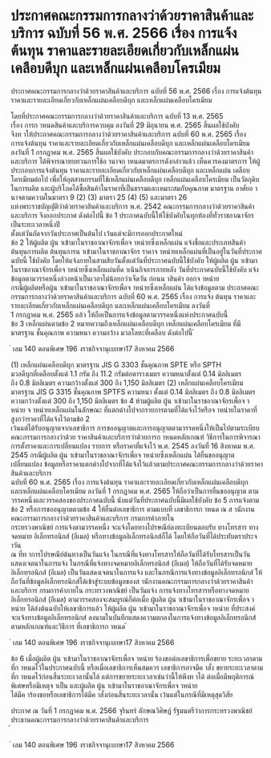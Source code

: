 
# ประกาศคณะกรรมการกลางว่าด้วยราคาสินค้าและบริการ ฉบับที่ 56 พ.ศ. 2566 เรื่อง การแจ้งต้นทุน ราคาและรายละเอียดเกี่ยวกับเหล็กแผ่นเคลือบดีบุก และเหล็กแผ่นเคลือบโครเมียม
      
      

      
      

ประกาศคณะกรรมการกลางว่าด้วยราคาสินค้าและบริการ 
ฉบับที่  56  พ.ศ.  2566 
เรื่อง  การแจ้งต้นทุน  ราคาและรายละเอียดเกี่ยวกับเหล็กแผ่นเคลือบดีบุก 
และเหล็กแผ่นเคลือบโครเมียม 
 
 
โดยที่ประกาศคณะกรรมการกลางว่าด้วยราคาสินค้าและบริการ  ฉบับที่  13  พ.ศ.  2565   
เรื่อง  การก าหนดสินค้าและบริการควบคุม  ลงวันที่  29  มิถุนายน  พ.ศ.  2565  สิ้นผลใช้บังคับ   
จึงท าให้ประกาศคณะกรรมการกลางว่าด้วยราคาสินค้าและบริการ  ฉบับที่  60  พ.ศ.  2565  เรื่อง   
การแจ้งต้นทุน  ราคาและรายละเอียดเกี่ยวกับเหล็กแผ่นเคลือบดีบุก  และเหล็กแผ่นเคลือบโครเมียม   
ลงวันที่  1  กรกฎาคม  พ.ศ.  2565  สิ้นผลใช้บังคับ  ประกอบกับคณะกรรมการกลางว่าด้วยราคาสินค้า
และบริการ  ได้พิจารณาทบทวนการใช้อ านาจก าหนดมาตรการดังกล่าวแล้ว  เห็นควรคงมาตรการ 
ให้ผู้ประกอบการแจ้งต้นทุน  ราคาและรายละเอียดเกี่ยวกับเหล็กแผ่นเคลือบดีบุก  และเหล็กแผ่น 
เคลือบโครเมียมต่อไป  เพื่อให้อุตสาหกรรมที่ใช้เหล็กแผ่นเคลือบดีบุก  เหล็กแผ่นเคลือบโครเมียม 
เป็นวัตถุดิบในการผลิต  และผู้บริโภคได้ซื้อสินค้าในราคาที่เป็นธรรมและเหมาะสมกับคุณภาพ  มาตรฐาน 
อาศัยอ านาจตามความในมาตรา  9  (2)  (3)  มาตรา  25  (4)  (5)  และมาตรา  26   
แห่งพระราชบัญญัติว่าด้วยราคาสินค้าและบริการ  พ.ศ.  2542  คณะกรรมการกลางว่าด้วยราคาสินค้า
และบริการ  จึงออกประกาศ  ดังต่อไปนี้ 
ข้อ 1 ประกาศฉบับนี้ให้ใช้บังคับในทุกท้องที่ทั่วราชอาณาจักรเป็นระยะเวลาหนึ่งปี   
ตั้งแต่วันถัดจากวันประกาศเป็นต้นไป  เว้นแต่จะมีการออกประกาศใหม่   
ข้อ 2 ให้ผู้ผลิต  ผู้น าเข้ามาในราชอาณาจักรเพื่อจ าหน่ายซึ่งเหล็กแผ่น  แจ้งชื่อและประเภทสินค้า   
ต้นทุนการผลิต  ต้นทุนการน าเข้ามาในราชอาณาจักร  ราคาจ าหน่ายเหล็กแผ่นที่เป็นอยู่ในวันที่ประกาศฉบับนี้ 
ใช้บังคับ  โดยให้แจ้งภายในสามสิบวันตั้งแต่วันที่ประกาศฉบับนี้ใช้บังคับ 
ให้ผู้ผลิต  ผู้น าเข้ามาในราชอาณาจักรเพื่อจ าหน่ายซึ่งเหล็กแผ่นที่ด าเนินกิจการภายหลัง 
วันที่ประกาศฉบับนี้ใช้บังคับ  แจ้งข้อมูลตามวรรคหนึ่งล่วงหน้าเป็นเวลาไม่น้อยกว่าเจ็ดวัน  ก่อนน าสินค้า 
ออกจ าหน่าย   
กรณีผู้ผลิตหรือผู้น าเข้ามาในราชอาณาจักรเพื่อจ าหน่ายซึ่งเหล็กแผ่น  ได้แจ้งข้อมูลตาม 
ประกาศคณะกรรมการกลางว่าด้วยราคาสินค้าและบริการ  ฉบับที่  60  พ.ศ.  2565  เรื่อง  การแจ้ง
ต้นทุน  ราคาและรายละเอียดเกี่ยวกับเหล็กแผ่นเคลือบดีบุก  และเหล็กแผ่นเคลือบโครเมียม  ลงวันที่   
1  กรกฎาคม  พ.ศ.  2565  แล้ว  ให้ถือเป็นการแจ้งข้อมูลตามวรรคหนึ่งแห่งประกาศฉบับนี้   
ข้อ 3 เหล็กแผ่นตามข้อ  2  หมายความถึงเหล็กแผ่นเคลือบดีบุก  เหล็กแผ่นเคลือบโครเมียม 
ที่มีมาตรฐาน  ชั้นคุณภาพ  ความหนา  ความกว้าง  มวลโลหะที่เคลือบ  ดังต่อไปนี้ 
้
 
่
เลม   140   ตอนพิเศษ   196    งราชกิจจานุเบกษา17   สิงหาคม   2566

(1) เหล็กแผ่นเคลือบดีบุก  มาตรฐาน  JIS  G  3303  ชั้นคุณภาพ  SPTE  หรือ  SPTH   
มวลดีบุกที่เคลือบตั้งแต่  1.1  กรัม  ถึง  11.2  กรัมต่อตารางเมตร  ความหนาตั้งแต่  0.14  มิลลิเมตร   
ถึง  0.8  มิลลิเมตร  ความกว้างตั้งแต่  300  ถึง  1,150  มิลลิเมตร 
(2) เหล็กแผ่นเคลือบโครเมียม  มาตรฐาน  JIS  G  3315  ชั้นคุณภาพ  SPTFS  ความหนา 
ตั้งแต่  0.14  มิลลิเมตร  ถึง  0.8  มิลลิเมตร  ความกว้างตั้งแต่  300  ถึง  1,150  มิลลิเมตร 
ข้อ 4 ห้ามผู้ผลิต  ผู้น าเข้ามาในราชอาณาจักรเพื่อจ าหน่าย  จ าหน่ายเหล็กแผ่นในลักษณะ 
ที่แตกต่างไปจากรายการตามที่ได้แจ้งไว้หรือจ าหน่ายในราคาที่สูงกว่าราคาที่ได้แจ้งไว้ตามข้อ  2   
เว้นแต่ได้รับอนุญาตจากเลขาธิการ 
การขออนุญาตและการอนุญาตตามวรรคหนึ่งให้เป็นไปตามระเบียบคณะกรรมการกลางว่าด้วย 
ราคาสินค้าและบริการว่าด้วยการก าหนดหลักเกณฑ์  วิธีการในการพิจารณาการตั้งราคาและการเปลี่ยนแปลง 
รายการ  หรือราคาที่แจ้งไว้  พ.ศ.  2545  ลงวันที่  16  สิงหาคม  พ.ศ.  2545 
กรณีผู้ผลิต  ผู้น าเข้ามาในราชอาณาจักรเพื่อจ าหน่ายซึ่งเหล็กแผ่น  ได้ยื่นขออนุญาตเปลี่ยนแปลง 
ข้อมูลหรือราคาแตกต่างไปจากที่ได้แจ้งไว้แล้วตามประกาศคณะกรรมการกลางว่าด้วยราคาสินค้าและบริการ   
ฉบับที่  60  พ.ศ.  2565  เรื่อง  การแจ้งต้นทุน  ราคาและรายละเอียดเกี่ยวกับเหล็กแผ่นเคลือบดีบุก   
และเหล็กแผ่นเคลือบโครเมียม  ลงวันที่  1  กรกฎาคม  พ.ศ.  2565  ให้ถือว่าเป็นการยื่นขออนุญาต 
ตามวรรคหนึ่งและวรรคสองของประกาศฉบับนี้  นับแต่วันที่ประกาศฉบับนี้มีผลใช้บังคับ 
ข้อ 5 การแจ้งตามข้อ  2  หรือการขออนุญาตตามข้อ  4  ให้ยื่นต่อเลขาธิการ  ตามแบบที่
เลขาธิการก าหนด  ณ  ส านักงานคณะกรรมการกลางว่าด้วยราคาสินค้าและบริการ  กรมการค้าภายใน  
กระทรวงพาณิชย์ 
การแจ้งตามวรรคหนึ่ง  จะแจ้งโดยทางไปรษณีย์ลงทะเบียนตอบรับ  ทางโทรสาร  ทางจดหมาย
อิเล็กทรอนิกส์  (อีเมล)  หรือทางข้อมูลอิเล็กทรอนิกส์ก็ได้  โดยให้ถือวันที่ได้ประทับตราประจ าวัน   
ณ  ที่ท าการไปรษณีย์ต้นทางเป็นวันแจ้ง  ในกรณีที่แจ้งทางโทรสารให้ถือวันที่ได้รับโทรสารเป็นวัน 
แสดงเจตนาในการแจ้ง  ในกรณีที่แจ้งทางจดหมายอิเล็กทรอนิกส์  (อีเมล)  ให้ถือวันที่ได้รับจดหมาย
อิเล็กทรอนิกส์  (อีเมล)  เป็นวันแสดงเจตนาในการแจ้ง  และในกรณีการแจ้งทางข้อมูลอิเล็กทรอนิกส์ 
ให้ถือวันที่ข้อมูลอิเล็กทรอนิกส์ได้เข้าสู่ระบบข้อมูลของส านักงานคณะกรรมการกลางว่าด้วยราคาสินค้า
และบริการ  กรมการค้าภายใน  กระทรวงพาณิชย์  เป็นวันแจ้ง 
การแจ้งทางโทรสารหรือทางจดหมายอิเล็กทรอนิกส์  (อีเมล)  ตามวรรคสองจะสมบูรณ์ก็ต่อเมื่อ 
ผู้ผลิต  ผู้น าเข้ามาในราชอาณาจักรเพื่อจ าหน่าย  ได้ส่งต้นฉบับให้เลขาธิการแล้ว 
ให้ผู้ผลิต  ผู้น าเข้ามาในราชอาณาจักรเพื่อจ าหน่าย  ที่ประสงค์จะแจ้งทางข้อมูลอิเล็กทรอนิกส์
ลงนามในบันทึกแสดงความตกลงในการแจ้งทางข้อมูลอิเล็กทรอนิกส์ตามหลักเกณฑ์และวิธีการ 
ที่เลขาธิการก าหนด 
้
 
่
เลม   140   ตอนพิเศษ   196    งราชกิจจานุเบกษา17   สิงหาคม   2566

ข้อ 6 เมื่อผู้ผลิต  ผู้น าเข้ามาในราชอาณาจักรเพื่อจ าหน่าย  ร้องขอต่อเลขาธิการเพื่อขยาย 
ระยะเวลาตามที่ก าหนดไว้ในประกาศฉบับนี้  หรือเมื่อเลขาธิการเห็นสมควร  เลขาธิการอาจมีค าสั่ง 
ขยายระยะเวลาตามที่ก าหนดไว้ก่อนสิ้นระยะเวลานั้นได้  แต่การขยายระยะเวลาเช่นว่านี้ให้พึงท าได้ 
ต่อเมื่อมีพฤติการณ์พิเศษหรือมีเหตุจ าเป็น  และผู้ผลิต  ผู้น าเข้ามาในราชอาณาจักรเพื่อจ าหน่าย   
ได้มีค าร้องขอหรือเลขาธิการได้มีค าสั่งก่อนสิ้นระยะเวลานั้น  เว้นแต่ในกรณีที่มีเหตุสุดวิสัย 
 
ประกาศ  ณ  วันที่  1  กรกฎาคม  พ.ศ.  2566 
จุรินทร์  ลักษณวิศิษฏ์ 
รัฐมนตรีว่าการกระทรวงพาณิชย์ 
ประธานคณะกรรมการกลางว่าด้วยราคาสินค้าและบริการ   
้
 
่
เลม   140   ตอนพิเศษ   196    งราชกิจจานุเบกษา17   สิงหาคม   2566